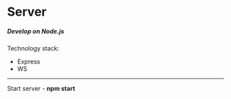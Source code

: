 # Server 

##### Develop on Node.js

Technology stack:
* Express
* WS
---
Start server - **npm start**